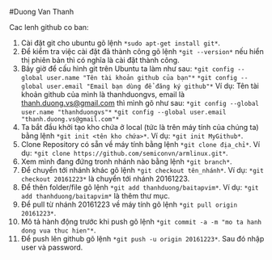 #Duong Van Thanh

Cac lenh github co ban:

1. Cài đặt git cho ubuntu gõ lệnh `*sudo apt-get install git*`.
2. Để kiểm tra việc cài đặt đã thành công gõ lệnh `*git --version*` nếu hiển thị phiên bản thì có nghĩa là cài đặt thành công.
3. Bây giờ để cấu hình git trên Ubuntu ta làm như sau:
	`*git config --global user.name "Tên tài khoản github của bạn"*`
	`*git config --global user.email "Email bạn dùng để đăng ký github"*`
	Ví dụ:
	Tên tài khoản github của mình là thanhduongvs, email là thanh.duong.vs@gmail.com thì mình gõ như sau:
	`*git config --global user.name "thanhduongvs"*`
	`*git config --global user.email "thanh.duong.vs@gmail.com"*`
4. Ta bắt đầu khởi tạo kho chứa ở local (tức là trên máy tính của chúng ta) bằng lệnh `*git init <tên kho chứa>*`. Ví dụ: `*git init MyGithub*`.
5. Clone Repository có sẵn về máy tính bằng lệnh `*git clone địa_chỉ*`. Ví dụ: `*git clone https://github.com/semiconvn/armlinux.git*`.
6. Xem mình đang đứng tronh nhánh nào bằng lệnh `*git branch*`.
7. Để chuyển tới nhánh khác gõ lệnh `*git checkout tên_nhánh*`. Ví dụ: `*git checkout 20161223*` là chuyển tới nhánh 20161223.
8. Để thên folder/file gõ lệnh `*git add thanhduong/baitapvim*`. Ví dụ: `*git add thanhduong/baitapvim*` là thêm thư mục.
9. Để pull từ nhánh 20161223 về máy tính gõ lệnh `*git pull origin 20161223*`.
10. Mô tả hành động trước khi push gõ lệnh `*git commit -a -m "mo ta hanh dong vua thuc hien"*`.
11. Để push lên github gõ lệnh `*git push -u origin 20161223*`. Sau đó nhập user và password. 
